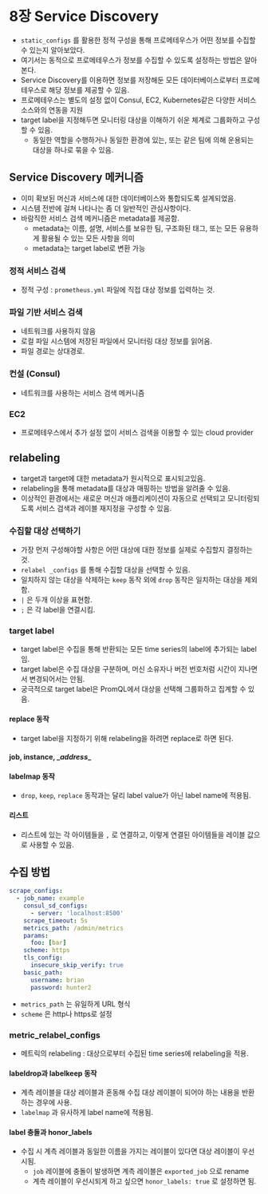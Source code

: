 # 8장 Service Discovery

* `static_configs` 를 활용한 정적 구성을 통해 프로메테우스가 어떤 정보를 수집할 수 있는지 알아보았다.
* 여기서는 동적으로 프로메테우스가 정보를 수집할 수 있도록 설정하는 방법은 알아본다.
* Service Discovery를 이용하면 정보를 저장해둔 모든 데이터베이스로부터 프로메테우스로 해당 정보를 제공할 수 있음.
* 프로메테우스는 별도의 설정 없이 Consul, EC2, Kubernetes같은 다양한 서비스 소스와의 연동을 지원
* target label을 지정해두면 모니터링 대상을 이해하기 쉬운 체계로 그룹화하고 구성할 수 있음.
  * 동일한 역할을 수행하거나 동일한 환경에 있는, 또는 같은 팀에 의해 운용되는 대상을 하나로 묶을 수 있음.

## Service Discovery 메커니즘

* 이미 확보된 머신과 서비스에 대한 데이터베이스와 통합되도록 설계되었음.
* 시스템 전반에 걸쳐 나타나는 좀 더 일반적인 관심사항이다.
* 바람직한 서비스 검색 메커니즘은 metadata를 제공함.
  * metadata는 이름, 설명, 서비스를 보유한 팀, 구조화된 태그, 또는 모든 유용하게 활용될 수 있는 모든 사항을 의미
  * metadata는 target label로 변환 가능

### 정적 서비스 검색

* 정적 구성 : `prometheus.yml` 파일에 직접 대상 정보를 입력하는 것.

### 파일 기반 서비스 검색

* 네트워크를 사용하지 않음
* 로컬 파일 시스템에 저장된 파일에서 모니터링 대상 정보를 읽어옴.
* 파일 경로는 상대경로.

### 컨설 (Consul)

* 네트워크를 사용하는 서비스 검색 메커니즘

### EC2

* 프로메테우스에서 추가 설정 없이 서비스 검색을 이용할 수 있는 cloud provider

## relabeling

* target과 target에 대한 metadata가 원시적으로 표시되고있음.
* relabeling을 통해 metadata를 대상과 매핑하는 방법을 알려줄 수 있음.
* 이상적인 환경에서는 새로운 머신과 애플리케이션이 자동으로 선택되고 모니터링되도록 서비스 검색과 레이블 재지정을 구성할 수 있음.

### 수집할 대상 선택하기

* 가장 먼저 구성해야할 사항은 어떤 대상에 대한 정보를 실제로 수집할지 결정하는 것.
* `relabel _configs` 를 통해 수집할 대상을 선택할 수 있음.
* 일치하지 않는 대상을 삭제하는 `keep` 동작 외에 `drop` 동작은 일치하는 대상을 제외함.
* `|` 은 두개 이상을 표현함.
* `;` 은 각 label을 연결시킴.

### target label

* target label은 수집을 통해 반환되는 모든 time series의 label에 추가되는 label임.
* target label은 수집 대상을 구분하며, 머신 소유자나 버전 번호처럼 시간이 지나면서 변경되어서는 안됨.
* 궁극적으로 target label은 PromQL에서 대상을 선택해 그룹화하고 집계할 수 있음.

#### replace 동작

* target label을 지정하기 위해 relabeling을 하려면 replace로 하면 된다.

#### job, instance, \__address__

#### labelmap 동작

* `drop`, `keep`, `replace` 동작과는 달리 label value가 아닌 label name에 적용됨.

#### 리스트

* 리스트에 있는 각 아이템들을 `,` 로 연결하고, 이렇게 연결된 아이템들을 레이블 값으로 사용할 수 있음.

## 수집 방법

```yml
scrape_configs:
  - job_name: example
    consul_sd_configs:
      - server: 'localhost:8500'
    scrape_timeout: 5s
    metrics_path: /admin/metrics
    params:
      foo: [bar]
    scheme: https
    tls_config:
      insecure_skip_verify: true
    basic_path:
      username: brian
      password: hunter2
```

* `metrics_path` 는 유일하게 URL 형식
* `scheme` 은 http나 https로 설정

### metric_relabel_configs

* 메트릭의 relabeling : 대상으로부터 수집된 time series에 relabeling을 적용.

#### labeldrop과 labelkeep 동작

* 계측 레이블을 대상 레이블과 혼동해 수집 대상 레이블이 되어야 하는 내용을 반환하는 경우에 사용.
* `labelmap` 과 유사하게 label name에 적용됨.

#### label 충돌과 honor_labels

* 수집 시 계측 레이블과 동일한 이름을 가지는 레이블이 있다면 대상 레이블이 우선시됨.
  * `job` 레이블에 충돌이 발생하면 계측 레이블은 `exported_job` 으로 rename
  * 계측 레이블이 우선시되게 하고 싶으면 `honor_labels: true` 로 설정하면 됨.



